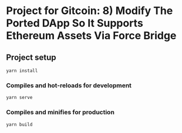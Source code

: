 # Project for Gitcoin: 8) Modify The Ported DApp So It Supports Ethereum Assets Via Force Bridge

## Project setup
```
yarn install
```

### Compiles and hot-reloads for development
```
yarn serve
```

### Compiles and minifies for production
```
yarn build
```
